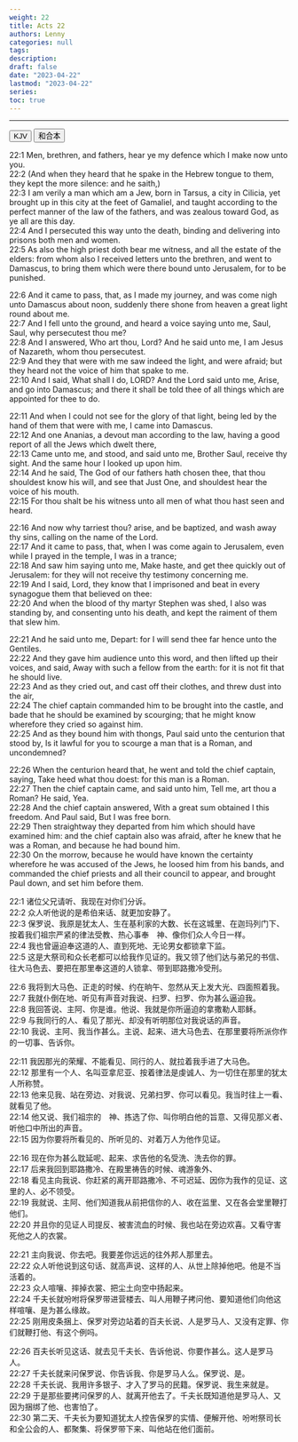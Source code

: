 ```yaml
---
weight: 22
title: Acts 22
authors: Lenny
categories: null
tags: 
description: 
draft: false
date: "2023-04-22"
lastmod: "2023-04-22"
series:
toc: true
---
```



<!--more-->
---

<!-- Tab links -->
<div class="tab">
  <button class="tablinks active" onclick="tablabel(event, 'english')">KJV</button>
  <button class="tablinks" onclick="tablabel(event, 'chinese')">和合本</button>
  
</div>

<!-- Tab content -->
<div id="english" class="tabcontent" style="display:block">

22:1 Men, brethren, and fathers, hear ye my defence which I make now unto you.  
22:2 (And when they heard that he spake in the Hebrew tongue to them, they kept the more silence: and he saith,)  
22:3 I am verily a man which am a Jew, born in Tarsus, a city in Cilicia, yet brought up in this city at the feet of Gamaliel, and taught according to the perfect manner of the law of the fathers, and was zealous toward God, as ye all are this day.  
22:4 And I persecuted this way unto the death, binding and delivering into prisons both men and women.  
22:5 As also the high priest doth bear me witness, and all the estate of the elders: from whom also I received letters unto the brethren, and went to Damascus, to bring them which were there bound unto Jerusalem, for to be punished.  

22:6 And it came to pass, that, as I made my journey, and was come nigh unto Damascus about noon, suddenly there shone from heaven a great light round about me.  
22:7 And I fell unto the ground, and heard a voice saying unto me, Saul, Saul, why persecutest thou me?  
22:8 And I answered, Who art thou, Lord? And he said unto me, I am Jesus of Nazareth, whom thou persecutest.  
22:9 And they that were with me saw indeed the light, and were afraid; but they heard not the voice of him that spake to me.  
22:10 And I said, What shall I do, LORD? And the Lord said unto me, Arise, and go into Damascus; and there it shall be told thee of all things which are appointed for thee to do.  

22:11 And when I could not see for the glory of that light, being led by the hand of them that were with me, I came into Damascus.  
22:12 And one Ananias, a devout man according to the law, having a good report of all the Jews which dwelt there,  
22:13 Came unto me, and stood, and said unto me, Brother Saul, receive thy sight. And the same hour I looked up upon him.  
22:14 And he said, The God of our fathers hath chosen thee, that thou shouldest know his will, and see that Just One, and shouldest hear the voice of his mouth.  
22:15 For thou shalt be his witness unto all men of what thou hast seen and heard.  

22:16 And now why tarriest thou? arise, and be baptized, and wash away thy sins, calling on the name of the Lord.  
22:17 And it came to pass, that, when I was come again to Jerusalem, even while I prayed in the temple, I was in a trance;  
22:18 And saw him saying unto me, Make haste, and get thee quickly out of Jerusalem: for they will not receive thy testimony concerning me.  
22:19 And I said, Lord, they know that I imprisoned and beat in every synagogue them that believed on thee:  
22:20 And when the blood of thy martyr Stephen was shed, I also was standing by, and consenting unto his death, and kept the raiment of them that slew him.  

22:21 And he said unto me, Depart: for I will send thee far hence unto the Gentiles.  
22:22 And they gave him audience unto this word, and then lifted up their voices, and said, Away with such a fellow from the earth: for it is not fit that he should live.  
22:23 And as they cried out, and cast off their clothes, and threw dust into the air,  
22:24 The chief captain commanded him to be brought into the castle, and bade that he should be examined by scourging; that he might know wherefore they cried so against him.  
22:25 And as they bound him with thongs, Paul said unto the centurion that stood by, Is it lawful for you to scourge a man that is a Roman, and uncondemned?  

22:26 When the centurion heard that, he went and told the chief captain, saying, Take heed what thou doest: for this man is a Roman.  
22:27 Then the chief captain came, and said unto him, Tell me, art thou a Roman? He said, Yea.  
22:28 And the chief captain answered, With a great sum obtained I this freedom. And Paul said, But I was free born.  
22:29 Then straightway they departed from him which should have examined him: and the chief captain also was afraid, after he knew that he was a Roman, and because he had bound him.  
22:30 On the morrow, because he would have known the certainty wherefore he was accused of the Jews, he loosed him from his bands, and commanded the chief priests and all their council to appear, and brought Paul down, and set him before them.  
</div>

<div id="chinese" class="tabcontent">

22:1 诸位父兄请听、我现在对你们分诉。  
22:2 众人听他说的是希伯来话、就更加安静了。  
22:3 保罗说、我原是犹太人、生在基利家的大数、长在这城里、在迦玛列门下、按着我们祖宗严紧的律法受教、热心事奉　神、像你们众人今日一样。  
22:4 我也曾逼迫奉这道的人、直到死地、无论男女都锁拿下监。  
22:5 这是大祭司和众长老都可以给我作见证的。我又领了他们达与弟兄的书信、往大马色去、要把在那里奉这道的人锁拿、带到耶路撒冷受刑。  

22:6 我将到大马色、正走的时候、约在晌午、忽然从天上发大光、四面照着我。  
22:7 我就仆倒在地、听见有声音对我说、扫罗、扫罗、你为甚么逼迫我。  
22:8 我回答说、主阿、你是谁。他说、我就是你所逼迫的拿撒勒人耶稣。  
22:9 与我同行的人、看见了那光、却没有听明那位对我说话的声音。  
22:10 我说、主阿、我当作甚么。主说、起来、进大马色去、在那里要将所派你作的一切事、告诉你。  

22:11 我因那光的荣耀、不能看见、同行的人、就拉着我手进了大马色。  
22:12 那里有一个人、名叫亚拿尼亚、按着律法是虔诚人、为一切住在那里的犹太人所称赞。  
22:13 他来见我、站在旁边、对我说、兄弟扫罗、你可以看见。我当时往上一看、就看见了他。  
22:14 他又说、我们祖宗的　神、拣选了你、叫你明白他的旨意、又得见那义者、听他口中所出的声音。  
22:15 因为你要将所看见的、所听见的、对着万人为他作见证。  

22:16 现在你为甚么耽延呢、起来、求告他的名受洗、洗去你的罪。  
22:17 后来我回到耶路撒冷、在殿里祷告的时候、魂游象外、  
22:18 看见主向我说、你赶紧的离开耶路撒冷、不可迟延、因你为我作的见证、这里的人、必不领受。  
22:19 我就说、主阿、他们知道我从前把信你的人、收在监里、又在各会堂里鞭打他们。  
22:20 并且你的见证人司提反、被害流血的时候、我也站在旁边欢喜。又看守害死他之人的衣裳。  

22:21 主向我说、你去吧。我要差你远远的往外邦人那里去。  
22:22 众人听他说到这句话、就高声说、这样的人、从世上除掉他吧。他是不当活着的。  
22:23 众人喧嚷、摔掉衣裳、把尘土向空中扬起来。  
22:24 千夫长就吩咐将保罗带进营楼去、叫人用鞭子拷问他、要知道他们向他这样喧嚷、是为甚么缘故。  
22:25 刚用皮条捆上、保罗对旁边站着的百夫长说、人是罗马人、又没有定罪、你们就鞭打他、有这个例吗。  

22:26 百夫长听见这话、就去见千夫长、告诉他说、你要作甚么。这人是罗马人。  
22:27 千夫长就来问保罗说、你告诉我、你是罗马人么。保罗说、是。  
22:28 千夫长说、我用许多银子、才入了罗马的民籍。保罗说、我生来就是。  
22:29 于是那些要拷问保罗的人、就离开他去了。千夫长既知道他是罗马人、又因为捆绑了他、也害怕了。  
22:30 第二天、千夫长为要知道犹太人控告保罗的实情、便解开他、吩咐祭司长和全公会的人、都聚集、将保罗带下来、叫他站在他们面前。  
</div>